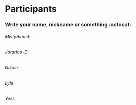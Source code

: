 # Participants
### Write your name, nickname or something :octocat:

###### MistyBlunch

###### Jotarios :D

###### Nikole

###### Lyle

###### Yess

